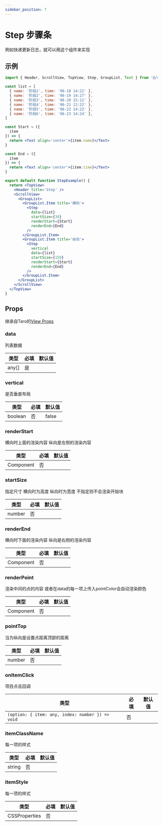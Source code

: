 ```yaml
---
sidebar_position: 7
---
```


# Step 步骤条

例如快递更新日志，就可以用这个组件来实现

## 示例

```jsx
import { Header, ScrollView, TopView, Step, GroupList, Text } from '@/duxuiExample'

const list = [
  { name: '阶段1', time: '06-18 14:22' },
  { name: '阶段2', time: '06-19 14:27' },
  { name: '阶段3', time: '06-20 15:12' },
  { name: '阶段4', time: '06-21 12:22' },
  { name: '阶段5', time: '06-22 14:22' },
  { name: '阶段6', time: '06-23 14:24' },
]

const Start = ({
  item
}) => {
  return <Text align='center'>{item.name}</Text>
}

const End = ({
  item
}) => {
  return <Text align='center'>{item.time}</Text>
}

export default function StepExample() {
  return <TopView>
    <Header title='Step' />
    <ScrollView>
      <GroupList>
        <GroupList.Item title='横向'>
          <Step
            data={list}
            startSize={30}
            renderStart={Start}
            renderEnd={End}
          />
        </GroupList.Item>
        <GroupList.Item title='纵向'>
          <Step
            vertical
            data={list}
            startSize={150}
            renderStart={Start}
            renderEnd={End}
          />
        </GroupList.Item>
      </GroupList>
    </ScrollView>
  </TopView>
}
```

## Props

继承自Taro的[View Props](https://nervjs.github.io/taro-docs/docs/components/viewContainer/view#viewprops)

### data

列表数据

| 类型 | 必填 | 默认值 |
| ---- | -------- | ------- |
| any[] | 是 |  |

### vertical

是否垂直布局

| 类型 | 必填 | 默认值 |
| ---- | -------- | ------- |
| boolean | 否 | false |

### renderStart

横向时上面的渲染内容 纵向是左侧的渲染内容

| 类型 | 必填 | 默认值 |
| ---- | -------- | ------- |
| Component | 否 |  |

### startSize

指定尺寸 横向时为高度 纵向时为宽度 不指定则不会渲染开始块

| 类型 | 必填 | 默认值 |
| ---- | -------- | ------- |
| number | 否 |  |

### renderEnd

横向时下面的渲染内容 纵向是右侧的渲染内容

| 类型 | 必填 | 默认值 |
| ---- | -------- | ------- |
| Component | 否 |  |

### renderPoint

渲染中间的点的内容 或者在data的每一项上传入pointColor会自动渲染颜色

| 类型 | 必填 | 默认值 |
| ---- | -------- | ------- |
| Component | 否 |  |

### pointTop

当为纵向是设置点距离顶部的距离

| 类型 | 必填 | 默认值 |
| ---- | -------- | ------- |
| number | 否 |  |

### onItemClick

项目点击回调

| 类型 | 必填 | 默认值 |
| ---- | -------- | ------- |
| `(option: { item: any, index: number }) => void` | 否 |  |

### itemClassName

每一项的样式

| 类型 | 必填 | 默认值 |
| ---- | -------- | ------- |
| string | 否 |  |

### itemStyle

每一项的样式

| 类型 | 必填 | 默认值 |
| ---- | -------- | ------- |
| CSSProperties | 否 |  |
